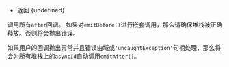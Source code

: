 
* 返回 {undefined}

调用所有`after`回调。 如果对`emitBefore()`进行嵌套调用，那么请确保堆栈被正确释放。否则将会抛出错误。

如果用户的回调抛出异常并且错误由域或`'uncaughtException'`句柄处理，那么将会为所有堆栈上的`asyncId`自动调用`emitAfter()`。

